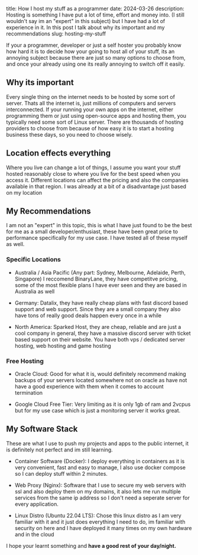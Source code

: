 title: How I host my stuff as a programmer
date: 2024-03-26
description: Hosting is something I have put a lot of time, effort and money into. (I still wouldn't say im an "expert" in this subject) but I have had a lot of experience in it. In this post I talk about why its important and my recommendations 
slug: hosting-my-stuff

If your a programmer, developer or just a self hoster you probably know how hard it is to decide how your going to host all of your stuff, its an annoying subject because there are just so many options to choose from, and once your already using one its really annoying to switch off it easily.

## Why its important
Every single thing on the internet needs to be hosted by some sort of server. Thats all the internet is, just millions of computers and servers interconnected. If your running your own apps on the internet, either programming them or just using open-source apps and hosting them, you typically need some sort of Linux server. There are thousands of hosting providers to choose from because of how easy it is to start a hosting business these days, so you need to choose wisely.

## Location effects everything
Where you live can change a lot of things, I assume you want your stuff hosted reasonably close to where you live for the best speed when you access it. Different locations can affect the pricing and also the companies available in that region. I was already at a bit of a disadvantage just based on my location

## My Recommendations
I am not an "expert" in this topic, this is what I have just found to be the best for me as a small developer/enthusiast, these have been great price to performance specifically for my use case. I have tested all of these myself as well.
### Specific Locations
- Australia / Asia Pacific (Any part: Sydney, Melbourne, Adelaide, Perth, Singapore) I reccomend BinaryLane, they have competitve pricing, some of the most flexible plans I have ever seen and they are based in Australia as well

- Germany: Datalix, they have really cheap plans with fast discord based support and web support. Since they are a small company they also have tons of really good deals happen every once in a while

- North America: Sparked Host, they are cheap, reliable and are just a cool company in general, they have a massive discord server with ticket based support on their website. You have both vps / dedicated server hosting, web hosting and game hosting

### Free Hosting

- Oracle Cloud: Good for what it is, would definitely recommend making backups of your servers located somewhere not on oracle as have not have a good experience with them when it comes to account termination

- Google Cloud Free Tier: Very limiting as it is only 1gb of ram and 2vcpus but for my use case which is just a monitoring server it works great.

## My Software Stack
These are what I use to push my projects and apps to the public internet, it is definitely not perfect and im still learning.

- Container Software (Docker): I deploy everything in containers as it is very convenient, fast and easy to manage, I also use docker compose so I can deploy stuff within 2 minutes.

- Web Proxy (Nginx): Software that I use to secure my web servers with ssl and also deploy them on my domains, it also lets me run multiple services from the same ip address so I don't need a seperate server for every application.

- Linux Distro (Ubuntu 22.04 LTS): Chose this linux distro as I am very familiar with it and it just does everything I need to do, im familiar with security on here and I have deployed it many times on my own hardware and in the cloud 

I hope your learnt something and **have a good rest of your day/night.**